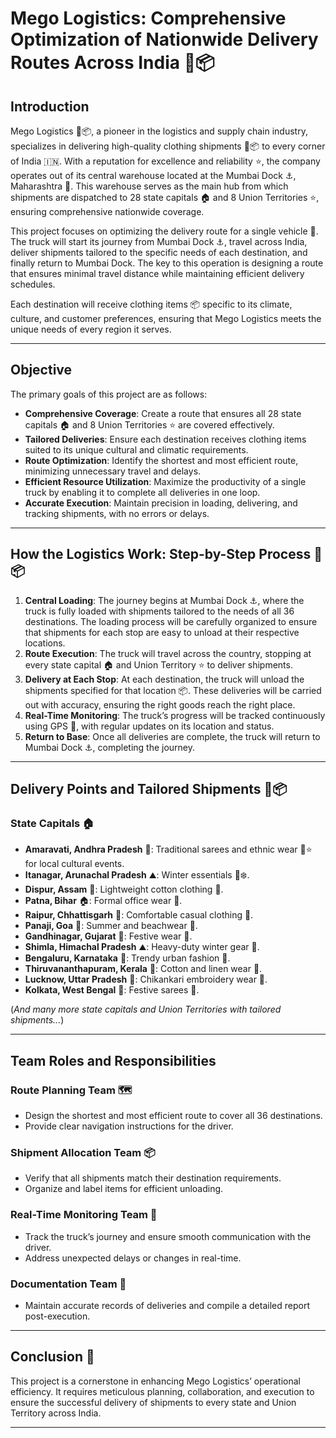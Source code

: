 # Mego Logistics: Comprehensive Optimization of Nationwide Delivery Routes Across India 🚚📦

## Introduction
Mego Logistics 🚚📦, a pioneer in the logistics and supply chain industry, specializes in delivering high-quality clothing shipments 👕📦 to every corner of India 🇮🇳. With a reputation for excellence and reliability ⭐, the company operates out of its central warehouse located at the Mumbai Dock ⚓, Maharashtra 🏢. This warehouse serves as the main hub from which shipments are dispatched to 28 state capitals 🏠 and 8 Union Territories ⭐, ensuring comprehensive nationwide coverage.

This project focuses on optimizing the delivery route for a single vehicle 🚛. The truck will start its journey from Mumbai Dock ⚓, travel across India, deliver shipments tailored to the specific needs of each destination, and finally return to Mumbai Dock. The key to this operation is designing a route that ensures minimal travel distance while maintaining efficient delivery schedules.

Each destination will receive clothing items 📦 specific to its climate, culture, and customer preferences, ensuring that Mego Logistics meets the unique needs of every region it serves.

---

## Objective
The primary goals of this project are as follows:

- **Comprehensive Coverage**: Create a route that ensures all 28 state capitals 🏠 and 8 Union Territories ⭐ are covered effectively.
- **Tailored Deliveries**: Ensure each destination receives clothing items suited to its unique cultural and climatic requirements.
- **Route Optimization**: Identify the shortest and most efficient route, minimizing unnecessary travel and delays.
- **Efficient Resource Utilization**: Maximize the productivity of a single truck by enabling it to complete all deliveries in one loop.
- **Accurate Execution**: Maintain precision in loading, delivering, and tracking shipments, with no errors or delays.

---

## How the Logistics Work: Step-by-Step Process 🚚📦

1. **Central Loading**: The journey begins at Mumbai Dock ⚓, where the truck is fully loaded with shipments tailored to the needs of all 36 destinations. The loading process will be carefully organized to ensure that shipments for each stop are easy to unload at their respective locations.
2. **Route Execution**: The truck will travel across the country, stopping at every state capital 🏠 and Union Territory ⭐ to deliver shipments.
3. **Delivery at Each Stop**: At each destination, the truck will unload the shipments specified for that location 📦. These deliveries will be carried out with accuracy, ensuring the right goods reach the right place.
4. **Real-Time Monitoring**: The truck’s progress will be tracked continuously using GPS 📡, with regular updates on its location and status.
5. **Return to Base**: Once all deliveries are complete, the truck will return to Mumbai Dock ⚓, completing the journey.

---

## Delivery Points and Tailored Shipments 🚛📦

### **State Capitals 🏠**

- **Amaravati, Andhra Pradesh** 🌾: Traditional sarees and ethnic wear 👗⭐ for local cultural events.
- **Itanagar, Arunachal Pradesh** ⛰️: Winter essentials 🧥❄️.
- **Dispur, Assam** 🌊: Lightweight cotton clothing 👚.
- **Patna, Bihar** 🏠: Formal office wear 👔.
- **Raipur, Chhattisgarh** 🌄: Comfortable casual clothing 👟.
- **Panaji, Goa** 🌴: Summer and beachwear 🌺.
- **Gandhinagar, Gujarat** 🏢: Festive wear 👗.
- **Shimla, Himachal Pradesh** ⛰️: Heavy-duty winter gear 🧥.
- **Bengaluru, Karnataka** 🌆: Trendy urban fashion 🧥.
- **Thiruvananthapuram, Kerala** 🌳: Cotton and linen wear 🌿.
- **Lucknow, Uttar Pradesh** 🏰: Chikankari embroidery wear 👗.
- **Kolkata, West Bengal** 🌅: Festive sarees 👗.

(*And many more state capitals and Union Territories with tailored shipments...*)

---

## Team Roles and Responsibilities

### **Route Planning Team** 🗺️
- Design the shortest and most efficient route to cover all 36 destinations.
- Provide clear navigation instructions for the driver.

### **Shipment Allocation Team** 📦
- Verify that all shipments match their destination requirements.
- Organize and label items for efficient unloading.

### **Real-Time Monitoring Team** 📡
- Track the truck’s journey and ensure smooth communication with the driver.
- Address unexpected delays or changes in real-time.

### **Documentation Team** 📜
- Maintain accurate records of deliveries and compile a detailed report post-execution.

---

## Conclusion 🏁
This project is a cornerstone in enhancing Mego Logistics’ operational efficiency. It requires meticulous planning, collaboration, and execution to ensure the successful delivery of shipments to every state and Union Territory across India.

---
